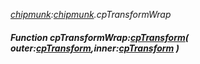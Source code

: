 _[chipmunk](../../modules/chipmunk/chipmunk-module.md):[chipmunk](../../modules/chipmunk/chipmunk-module.md).cpTransformWrap_
##### Function cpTransformWrap:[cpTransform](../../modules/chipmunk/chipmunk-cptransform.md)( outer:[cpTransform](../../modules/chipmunk/chipmunk-cptransform.md),inner:[cpTransform](../../modules/chipmunk/chipmunk-cptransform.md) )
